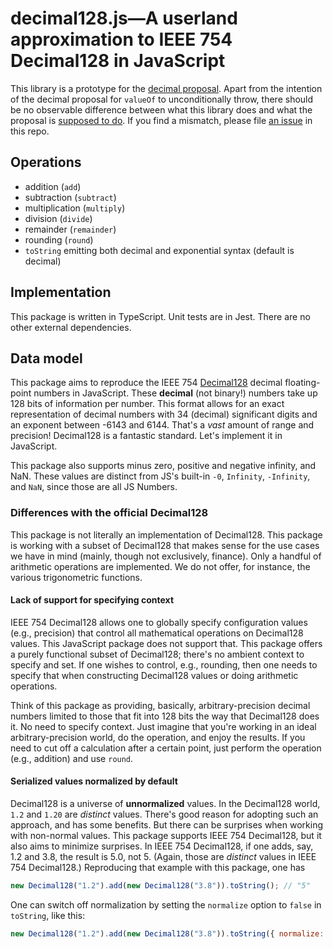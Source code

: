 # decimal128.js—A userland approximation to IEEE 754 Decimal128 in JavaScript

This library is a prototype for the [decimal proposal](https://github.com/tc39/proposal-decimal). Apart from the intention of the decimal proposal for `valueOf` to unconditionally throw, there should be no observable difference between what this library does and what the proposal is [supposed to do](http://tc39.es/proposal-decimal/). If you find a mismatch, please file [an issue](https://github.com/jessealama/decimal128/issues) in this repo.

## Operations

-   addition (`add`)
-   subtraction (`subtract`)
-   multiplication (`multiply`)
-   division (`divide`)
-   remainder (`remainder`)
-   rounding (`round`)
-   `toString` emitting both decimal and exponential syntax (default is decimal)

## Implementation

This package is written in TypeScript. Unit tests are in Jest. There are no other external dependencies.

## Data model

This package aims to reproduce the IEEE 754 [Decimal128](https://en.wikipedia.org/wiki/Decimal128_floating-point_format) decimal floating-point numbers in JavaScript. These **decimal** (not binary!) numbers take up 128 bits of information per number. This format allows for an exact representation of decimal numbers with 34 (decimal) significant digits and an exponent between -6143 and 6144. That's a _vast_ amount of range and precision! Decimal128 is a fantastic standard. Let's implement it in JavaScript.

This package also supports minus zero, positive and negative infinity, and NaN. These values are distinct from JS's built-in `-0`, `Infinity`, `-Infinity`, and `NaN`, since those are all JS Numbers.

### Differences with the official Decimal128

This package is not literally an implementation of Decimal128. This package is working with a subset of Decimal128 that makes sense for the use cases we have in mind (mainly, though not exclusively, finance). Only a handful of arithmetic operations are implemented. We do not offer, for instance, the various trigonometric functions.

#### Lack of support for specifying context

IEEE 754 Decimal128 allows one to globally specify configuration values (e.g., precision) that control all mathematical operations on Decimal128 values. This JavaScript package does not support that. This package offers a purely functional subset of Decimal128; there's no ambient context to specify and set. If one wishes to control, e.g., rounding, then one needs to specify that when constructing Decimal128 values or doing arithmetic operations.

Think of this package as providing, basically, arbitrary-precision decimal numbers limited to those that fit into 128 bits the way that Decimal128 does it. No need to specify context. Just imagine that you're working in an ideal arbitrary-precision world, do the operation, and enjoy the results. If you need to cut off a calculation after a certain point, just perform the operation (e.g., addition) and use `round`.

#### Serialized values normalized by default

Decimal128 is a universe of **unnormalized** values. In the Decimal128 world, `1.2` and `1.20` are _distinct_ values. There's good reason for adopting such an approach, and has some benefits. But there can be surprises when working with non-normal values. This package supports IEEE 754 Decimal128, but it also aims to minimize surprises. In IEEE 754 Decimal128, if one adds, say, 1.2 and 3.8, the result is 5.0, not 5. (Again, those are _distinct_ values in IEEE 754 Decimal128.) Reproducing that example with this package, one has

```javascript
new Decimal128("1.2").add(new Decimal128("3.8")).toString(); // "5"
```

One can switch off normalization by setting the `normalize` option to `false` in `toString`, like this:

```javascript
new Decimal128("1.2").add(new Decimal128("3.8")).toString({ normalize: false }); // "5.0"
```
